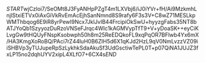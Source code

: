 $START$wjCzloi7/SeOMt8J3FyANHpPZgT4m1LXVbj6/iJ0iYVr+fH/Ai9MzkmhLnjlStxiETVx0iAxGiVkRvEmAcEjhSanNmnd8S9rafy6F3s3V+C8wZ71MESLkpWMThbqog6E9iR8yrPewI9Ncx7JklJvIB44FrcipiOkSwU+hyyzgFabs35NT8bATJYoQb1SzyyozDuRzoVNSeFJrqc4WIc1kAGMVypTfT9+V+yDoaSK++eyCiKLvgGw9tHQUyFNspKsobwph50h8m25ReEDQkoFL9xqPqOR7BFlwb4Yx6mX/HA3KmgXoRoBQ/PAci7rZ44luH0B6ZIH5d6X1qKJd2HzL9qV0NmLvzzVZ09iiSHBVp3yTUJupeRpSzLykhkSdaAkuSf3UdGsctiwTePL0T+p07QiNA1JUJZ3fxLP15no2dqhUYV2xipL4XLfO7+6CX4s$END$
